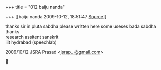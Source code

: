 +++
title = "012 baiju nanda"

+++
[[baiju nanda	2009-10-12, 18:51:47 [Source](https://groups.google.com/g/bvparishat/c/7ZX0j7IL3gM)]]



thanks sir in pluta sabdha please written here some useses bada sabdha  
thanks  
research assitent sanskrit  
iiit hydrabad (speechlab)  
  

2009/10/12 JSRA Prasad \<[jsrap...@gmail.com]()\>



